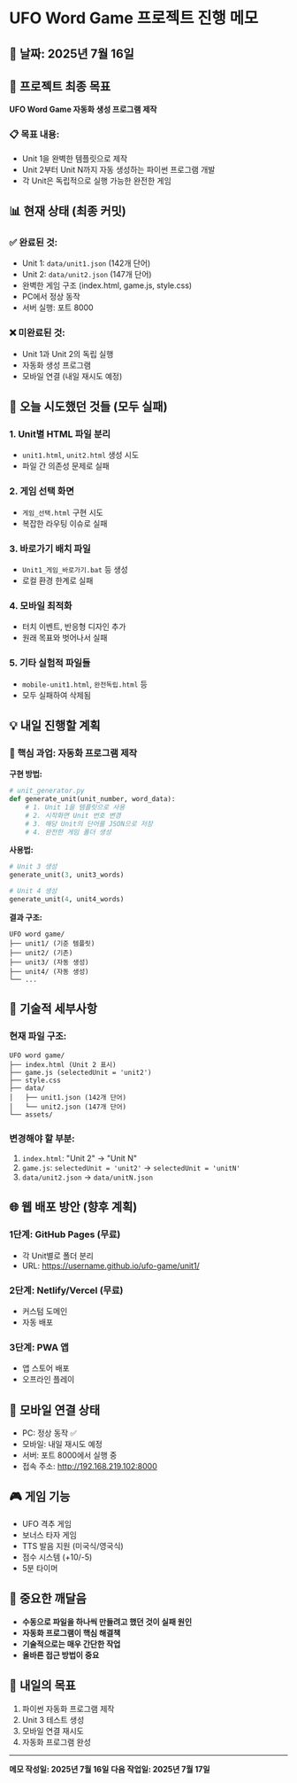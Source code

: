 # UFO Word Game 프로젝트 진행 메모

## 📅 날짜: 2025년 7월 16일

## 🎯 **프로젝트 최종 목표**
**UFO Word Game 자동화 생성 프로그램 제작**

### 📋 **목표 내용:**
- Unit 1을 완벽한 템플릿으로 제작
- Unit 2부터 Unit N까지 자동 생성하는 파이썬 프로그램 개발
- 각 Unit은 독립적으로 실행 가능한 완전한 게임

## 📊 **현재 상태 (최종 커밋)**

### ✅ **완료된 것:**
- Unit 1: `data/unit1.json` (142개 단어)
- Unit 2: `data/unit2.json` (147개 단어)
- 완벽한 게임 구조 (index.html, game.js, style.css)
- PC에서 정상 동작
- 서버 실행: 포트 8000

### ❌ **미완료된 것:**
- Unit 1과 Unit 2의 독립 실행
- 자동화 생성 프로그램
- 모바일 연결 (내일 재시도 예정)

## 🔄 **오늘 시도했던 것들 (모두 실패)**

### 1. Unit별 HTML 파일 분리
- `unit1.html`, `unit2.html` 생성 시도
- 파일 간 의존성 문제로 실패

### 2. 게임 선택 화면
- `게임_선택.html` 구현 시도
- 복잡한 라우팅 이슈로 실패

### 3. 바로가기 배치 파일
- `Unit1_게임_바로가기.bat` 등 생성
- 로컬 환경 한계로 실패

### 4. 모바일 최적화
- 터치 이벤트, 반응형 디자인 추가
- 원래 목표와 벗어나서 실패

### 5. 기타 실험적 파일들
- `mobile-unit1.html`, `완전독립.html` 등
- 모두 실패하여 삭제됨

## 💡 **내일 진행할 계획**

### 🎯 **핵심 과업: 자동화 프로그램 제작**

**구현 방법:**
```python
# unit_generator.py
def generate_unit(unit_number, word_data):
    # 1. Unit 1을 템플릿으로 사용
    # 2. 시작화면 Unit 번호 변경
    # 3. 해당 Unit의 단어를 JSON으로 저장
    # 4. 완전한 게임 폴더 생성
```

**사용법:**
```python
# Unit 3 생성
generate_unit(3, unit3_words)

# Unit 4 생성  
generate_unit(4, unit4_words)
```

**결과 구조:**
```
UFO word game/
├── unit1/ (기준 템플릿)
├── unit2/ (기존)
├── unit3/ (자동 생성)
├── unit4/ (자동 생성)
└── ...
```

## 🔧 **기술적 세부사항**

### 현재 파일 구조:
```
UFO word game/
├── index.html (Unit 2 표시)
├── game.js (selectedUnit = 'unit2')
├── style.css
├── data/
│   ├── unit1.json (142개 단어)
│   └── unit2.json (147개 단어)
└── assets/
```

### 변경해야 할 부분:
1. `index.html`: "Unit 2" → "Unit N"
2. `game.js`: `selectedUnit = 'unit2'` → `selectedUnit = 'unitN'`
3. `data/unit2.json` → `data/unitN.json`

## 🌐 **웹 배포 방안 (향후 계획)**

### 1단계: GitHub Pages (무료)
- 각 Unit별로 폴더 분리
- URL: https://username.github.io/ufo-game/unit1/

### 2단계: Netlify/Vercel (무료)
- 커스텀 도메인
- 자동 배포

### 3단계: PWA 앱
- 앱 스토어 배포
- 오프라인 플레이

## 📱 **모바일 연결 상태**
- PC: 정상 동작 ✅
- 모바일: 내일 재시도 예정
- 서버: 포트 8000에서 실행 중
- 접속 주소: http://192.168.219.102:8000

## 🎮 **게임 기능**
- UFO 격추 게임
- 보너스 타자 게임
- TTS 발음 지원 (미국식/영국식)
- 점수 시스템 (+10/-5)
- 5분 타이머

## 📝 **중요한 깨달음**
- **수동으로 파일을 하나씩 만들려고 했던 것이 실패 원인**
- **자동화 프로그램이 핵심 해결책**
- **기술적으로는 매우 간단한 작업**
- **올바른 접근 방법이 중요**

## 🚀 **내일의 목표**
1. 파이썬 자동화 프로그램 제작
2. Unit 3 테스트 생성
3. 모바일 연결 재시도
4. 자동화 프로그램 완성

---
**메모 작성일: 2025년 7월 16일**
**다음 작업일: 2025년 7월 17일** 
